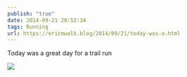 ```yaml
---
publish: "true"
date: 2014-09-21 20:52:34
tags: Running
url: https://ericmwalk.blog/2014/09/21/today-was-a.html
---
```


Today was a great day for a trail run

![](https://ericmwalk.blog/uploads/2022/510239e3dd.jpg)